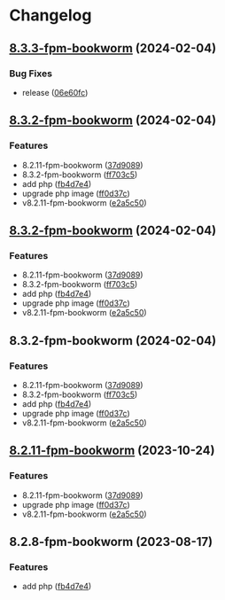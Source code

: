 # Changelog

## [8.3.3-fpm-bookworm](https://github.com/livenessprobe/containers/compare/v8.3.2-fpm-bookworm...v8.3.3-fpm-bookworm) (2024-02-04)


### Bug Fixes

* release ([06e60fc](https://github.com/livenessprobe/containers/commit/06e60fc2bc8e7333e3bf78149fd378b252d8b707))

## [8.3.2-fpm-bookworm](https://github.com/livenessprobe/containers/compare/v8.3.2-fpm-bookworm...v8.3.2-fpm-bookworm) (2024-02-04)


### Features

* 8.2.11-fpm-bookworm ([37d9089](https://github.com/livenessprobe/containers/commit/37d9089c53cd5773bf54c57a78df0ce82a7588c8))
* 8.3.2-fpm-bookworm ([ff703c5](https://github.com/livenessprobe/containers/commit/ff703c50fe9f33df17554d91d7ab4db93f533b2b))
* add php ([fb4d7e4](https://github.com/livenessprobe/containers/commit/fb4d7e4b055f88b0231f4fe5eeccf4dc1a1807b4))
* upgrade php image ([ff0d37c](https://github.com/livenessprobe/containers/commit/ff0d37c60ba7d960b2a7167625a6ecfcee3d3100))
* v8.2.11-fpm-bookworm ([e2a5c50](https://github.com/livenessprobe/containers/commit/e2a5c50521413d21ccc857eac1b4a3bb8af9774f))

## [8.3.2-fpm-bookworm](https://github.com/livenessprobe/containers/compare/v1.0.0...v8.3.2-fpm-bookworm) (2024-02-04)


### Features

* 8.2.11-fpm-bookworm ([37d9089](https://github.com/livenessprobe/containers/commit/37d9089c53cd5773bf54c57a78df0ce82a7588c8))
* 8.3.2-fpm-bookworm ([ff703c5](https://github.com/livenessprobe/containers/commit/ff703c50fe9f33df17554d91d7ab4db93f533b2b))
* add php ([fb4d7e4](https://github.com/livenessprobe/containers/commit/fb4d7e4b055f88b0231f4fe5eeccf4dc1a1807b4))
* upgrade php image ([ff0d37c](https://github.com/livenessprobe/containers/commit/ff0d37c60ba7d960b2a7167625a6ecfcee3d3100))
* v8.2.11-fpm-bookworm ([e2a5c50](https://github.com/livenessprobe/containers/commit/e2a5c50521413d21ccc857eac1b4a3bb8af9774f))

## 8.3.2-fpm-bookworm (2024-02-04)


### Features

* 8.2.11-fpm-bookworm ([37d9089](https://github.com/livenessprobe/containers/commit/37d9089c53cd5773bf54c57a78df0ce82a7588c8))
* 8.3.2-fpm-bookworm ([ff703c5](https://github.com/livenessprobe/containers/commit/ff703c50fe9f33df17554d91d7ab4db93f533b2b))
* add php ([fb4d7e4](https://github.com/livenessprobe/containers/commit/fb4d7e4b055f88b0231f4fe5eeccf4dc1a1807b4))
* upgrade php image ([ff0d37c](https://github.com/livenessprobe/containers/commit/ff0d37c60ba7d960b2a7167625a6ecfcee3d3100))
* v8.2.11-fpm-bookworm ([e2a5c50](https://github.com/livenessprobe/containers/commit/e2a5c50521413d21ccc857eac1b4a3bb8af9774f))

## [8.2.11-fpm-bookworm](https://github.com/livenessprobe/containers/compare/php/v8.2.8-fpm-bookworm...php/v8.2.11-fpm-bookworm) (2023-10-24)


### Features

* 8.2.11-fpm-bookworm ([37d9089](https://github.com/livenessprobe/containers/commit/37d9089c53cd5773bf54c57a78df0ce82a7588c8))
* upgrade php image ([ff0d37c](https://github.com/livenessprobe/containers/commit/ff0d37c60ba7d960b2a7167625a6ecfcee3d3100))
* v8.2.11-fpm-bookworm ([e2a5c50](https://github.com/livenessprobe/containers/commit/e2a5c50521413d21ccc857eac1b4a3bb8af9774f))

## 8.2.8-fpm-bookworm (2023-08-17)

### Features

- add php ([fb4d7e4](https://github.com/livenessprobe/containers/commit/fb4d7e4b055f88b0231f4fe5eeccf4dc1a1807b4))
